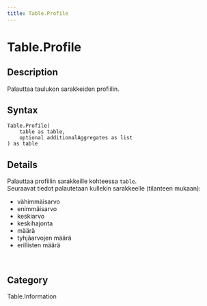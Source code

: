 ```yaml
---
title: Table.Profile
---
```


# Table.Profile


## Description

Palauttaa taulukon sarakkeiden profiilin.


## Syntax

```powerquery
Table.Profile(
    table as table,
    optional additionalAggregates as list
) as table
```


## Details

Palauttaa profiilin sarakkeille kohteessa <code>table</code>.<br />Seuraavat tiedot palautetaan kullekin sarakkeelle (tilanteen mukaan):<ul>  <li>vähimmäisarvo</li>  <li>enimmäisarvo</li>  <li>keskiarvo</li>  <li>keskihajonta</li>  <li>määrä</li>  <li>tyhjäarvojen määrä</li>  <li>erillisten määrä</li></ul><br />



## Category
Table.Information
